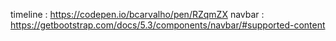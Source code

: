 timeline : https://codepen.io/bcarvalho/pen/RZqmZX
navbar : https://getbootstrap.com/docs/5.3/components/navbar/#supported-content
